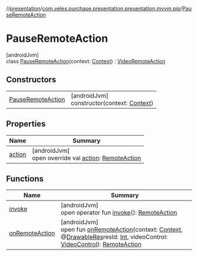 //[presentation](../../../index.md)/[com.veles.purchase.presentation.presentation.mvvm.pip](../index.md)/[PauseRemoteAction](index.md)

# PauseRemoteAction

[androidJvm]\
class [PauseRemoteAction](index.md)(context: [Context](https://developer.android.com/reference/kotlin/android/content/Context.html)) : [VideoRemoteAction](../-video-remote-action/index.md)

## Constructors

| | |
|---|---|
| [PauseRemoteAction](-pause-remote-action.md) | [androidJvm]<br>constructor(context: [Context](https://developer.android.com/reference/kotlin/android/content/Context.html)) |

## Properties

| Name | Summary |
|---|---|
| [action](action.md) | [androidJvm]<br>open override val [action](action.md): [RemoteAction](https://developer.android.com/reference/kotlin/android/app/RemoteAction.html) |

## Functions

| Name | Summary |
|---|---|
| [invoke](../-video-remote-action/invoke.md) | [androidJvm]<br>open operator fun [invoke](../-video-remote-action/invoke.md)(): [RemoteAction](https://developer.android.com/reference/kotlin/android/app/RemoteAction.html) |
| [onRemoteAction](../-video-remote-action/on-remote-action.md) | [androidJvm]<br>open fun [onRemoteAction](../-video-remote-action/on-remote-action.md)(context: [Context](https://developer.android.com/reference/kotlin/android/content/Context.html), @[DrawableRes](https://developer.android.com/reference/kotlin/androidx/annotation/DrawableRes.html)resId: [Int](https://kotlinlang.org/api/latest/jvm/stdlib/kotlin/-int/index.html), videoControl: [VideoControl](../-video-control/index.md)): [RemoteAction](https://developer.android.com/reference/kotlin/android/app/RemoteAction.html) |
